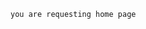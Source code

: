 <html>
<head>
<title>Home page</title>
</head>
<script src="/resources/javascript/jquery.min.js"></script>
<script src="/resources/javascript/jquery.tmpl.js"></script>
</head>
<body>
<div>
<script>
$(document).ready(function(){
products= [
    { name: "myriskmonitor", id: 1 },
    { name: "profit tax tracker", id: 2 },
    { name: "sharepoint", id: 3 }
];

$("#productTmpl").tmpl(products).appendTo( "body" );

});
</script>
<script id="productTmpl" type="text/html">
	<li> <a href="product/show/${id}">${name}</a></li>
</script>
	you are requesting home page
</div>
<div id="timeline-embed"></div>
    <script type="text/javascript">
        var timeline_config = {
            width:          "100%",
            height:         "100%",
            source:         '/data/example_kitchensink.json',
            start_at_end:   true,                          //OPTIONAL
            hash_bookmark:  true,                           //OPTIONAL
            font:           'Bevan-PotanoSans',             //OPTIONAL
            maptype:        'watercolor',                   //OPTIONAL
            css:            '/resources/css/timeline.css',     //OPTIONAL
            js:             '/resources/javascript/timeline-min.js'    
        }
    </script>
    <script type="text/javascript" src="/resources/javascript/timeline-embed.js"></script>
</body>
</html>
